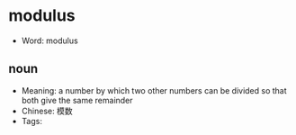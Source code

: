 # modulus

- Word: modulus

## noun

- Meaning: a number by which two other numbers can be divided so that both give the same remainder
- Chinese: 模数
- Tags: 

